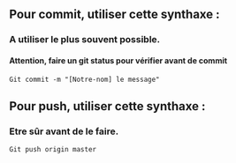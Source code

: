 ## Pour commit, utiliser cette synthaxe :
### A utiliser le plus souvent possible.
#### Attention, faire un git status pour vérifier avant de commit
    Git commit -m "[Notre-nom] le message"
## Pour push, utiliser cette synthaxe :
### Etre sûr avant de le faire.
    Git push origin master
